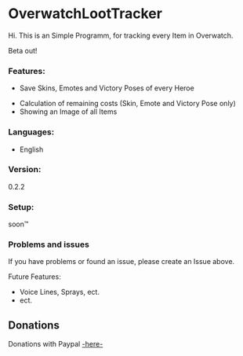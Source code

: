 # OverwatchLootTracker

Hi. This is an Simple Programm, for tracking every Item in Overwatch.


Beta out!

### Features:
* Save Skins, Emotes and Victory Poses of every Heroe

<!---->
* Calculation of remaining costs (Skin, Emote and Victory Pose only)
* Showing an Image of all Items

### Languages:
- English

### Version:
0.2.2

### Setup:
soon™

### Problems and issues
If you have problems or found an issue, please create an Issue above.


Future Features:
- Voice Lines, Sprays, ect.
- ect.

## Donations

Donations with Paypal [-here-](https://paypal.me/SpielefreakJustin)
